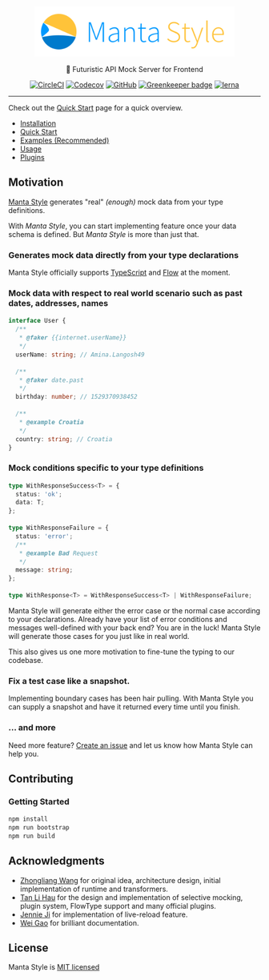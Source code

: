 <p align="center">
  <img src="./resources/manta-style.svg" height="100"/>
</p>
<p align="center">🚀 Futuristic API Mock Server for Frontend</p>
<p align="center"><a href="https://circleci.com/gh/Cryrivers/manta-style"><img src="https://img.shields.io/circleci/project/github/Cryrivers/manta-style.svg?style=flat-square" alt="CircleCI" /></a> <a href="https://codecov.io/gh/Cryrivers/manta-style/"><img src="https://img.shields.io/codecov/c/github/Cryrivers/manta-style.svg?style=flat-square" alt="Codecov" /></a> <a href="https://github.com/Cryrivers/manta-style/blob/master/LICENSE"><img src="https://img.shields.io/github/license/Cryrivers/manta-style.svg?style=flat-square" alt="GitHub" /></a> <a href="https://greenkeeper.io/"><img src="https://badges.greenkeeper.io/Cryrivers/manta-style.svg?style=flat-square" alt="Greenkeeper badge" /></a> <a href="https://lernajs.io/"><img src="https://img.shields.io/badge/maintained%20with-lerna-cc00ff.svg?style=flat-square" alt="lerna" /></a></p>

---

Check out the [Quick Start](./documentation/QuickStart.md) page for a quick overview.

- [Installation](./documentation/Installation.md)
- [Quick Start](./documentation/QuickStart.md)
- [Examples (Recommended)](./documentation/Examples.md)
- [Usage](./documentation/Usage.md)
- [Plugins](./documentation/Plugins.md)

## Motivation

[Manta Style](https://github.com/Cryrivers/manta-style/issues/1) generates "real" _(enough)_ mock data from your type definitions.

With _Manta Style_, you can start implementing feature once your data schema is defined.
But _Manta Style_ is more than just that.

### Generates mock data directly from your type declarations

Manta Style officially supports [TypeScript](https://www.typescriptlang.org) and [Flow](http://flowtype.org/) at the moment.

<!-- some more words goes here @TODO wgao19 -->

### Mock data with respect to real world scenario such as past dates, addresses, names

```ts
interface User {
  /**
   * @faker {{internet.userName}}
   */
  userName: string; // Amina.Langosh49

  /**
   * @faker date.past
   */
  birthday: number; // 1529370938452

  /**
   * @example Croatia
   */
  country: string; // Croatia
}
```

### Mock conditions specific to your type definitions

```ts
type WithResponseSuccess<T> = {
  status: 'ok';
  data: T;
};

type WithResponseFailure = {
  status: 'error';
  /**
   * @example Bad Request
   */
  message: string;
};

type WithResponse<T> = WithResponseSuccess<T> | WithResponseFailure;
```

Manta Style will generate either the error case or the normal case according to your declarations.
Already have your list of error conditions and messages well-defined with your back end? You are in the luck! Manta Style will generate those cases for you just like in real world.

This also gives us one more motivation to fine-tune the typing to our codebase.

### Fix a test case like a snapshot.

Implementing boundary cases has been hair pulling. With Manta Style you can supply a snapshot and have it returned every time until you finish.

### ... and more

Need more feature? [Create an issue](https://github.com/Cryrivers/manta-style/issues/new/choose) and let us know how Manta Style can help you.

## Contributing

### Getting Started

```sh
npm install
npm run bootstrap
npm run build
```

## Acknowledgments

- [Zhongliang Wang](https://github.com/Cryrivers) for original idea, architecture design, initial implementation of runtime and transformers.
- [Tan Li Hau](https://github.com/tanhauhau) for the design and implementation of selective mocking, plugin system, FlowType support and many official plugins.
- [Jennie Ji](https://github.com/JennieJi) for implementation of live-reload feature.
- [Wei Gao](https://github.com/wgao19) for brilliant documentation.

## License

Manta Style is [MIT licensed](https://github.com/Cryrivers/manta-style/blob/master/LICENSE)
